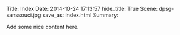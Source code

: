 Title: Index
Date: 2014-10-24 17:13:57
hide_title: True
Scene: dpsg-sanssouci.jpg
save_as: index.html
Summary: 

Add some nice content here.